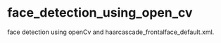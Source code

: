 # face_detection_using_open_cv
face detection using openCv and haarcascade_frontalface_default.xml.

